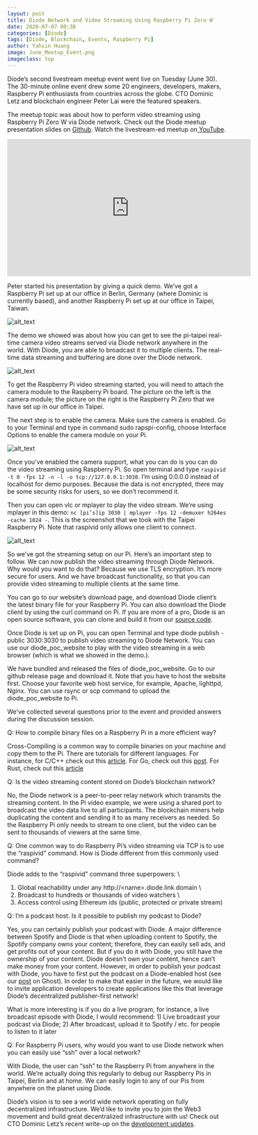 ```yaml
---
layout: post
title: Diode Network and Video Streaming Using Raspberry Pi Zero W
date: 2020-07-07 00:30
categories: [Diode]
tags: [Diode, Blockchain, Events, Raspberry Pi]
author: Yahsin Huang
image: June_Meetup_Event.png
imageclass: top
---
```


Diode’s second livestream meetup event went live on Tuesday (June 30). The 30-minute online event drew some 20 engineers, developers, makers, Raspberry Pi enthusiasts from countries across the globe. CTO Dominic Letz and blockchain engineer Peter Lai were the featured speakers. 

The meetup topic was about how to perform video streaming using Raspberry Pi Zero W via Diode network. Check out the Diode meetup presentation slides on [Github](https://github.com/diodechain/presentations/blob/master/Diode_Online_Event_June_2020/Diode%20Tuesday%20online%20event%20%232_%20Diode%20Network%20and%20Video%20Streaming%20Using%20Raspberry%20Pi%20Zero%20W.pdf). Watch the livestream-ed meetup on[ YouTube](https://youtu.be/4VnDFfqQl3w).

<iframe width="560" height="315" src="https://www.youtube.com/embed/4VnDFfqQl3w" frameborder="0" allow="accelerometer; autoplay; encrypted-media; gyroscope; picture-in-picture" allowfullscreen></iframe>

Peter started his presentation by giving a quick demo. We’ve got a Raspberry Pi set up at our office in Berlin, Germany (where Dominic is currently based), and another Raspberry Pi set up at our office in Taipei, Taiwan. 

![alt_text](images/blog/June_Meetup_demo.png "image_tooltip")

The demo we showed was about how you can get to see the pi-taipei real-time camera video streams served via Diode network anywhere in the world. With Diode, you are able to broadcast it to multiple clients. The real-time data streaming and buffering are done over the Diode network.


![alt_text](images/blog/June_Meetup_Howtostream.png "image_tooltip")

To get the Raspberry Pi video streaming started, you will need to attach the camera module to the Raspberry Pi board. The picture on the left is the camera module; the picture on the right is the Raspberry Pi Zero that we have set up in our office in Taipei.

The next step is to enable the camera. Make sure the camera is enabled. Go to your Terminal and type in command sudo rapspi-config, choose Interface Options to enable the camera module on your Pi.


![alt_text](images/blog/June_Meetup_baseline.png "image_tooltip")

Once you’ve enabled the camera support, what you can do is you can do the video streaming using Raspberry Pi. So open terminal and type `raspivid -t 0 -fps 12 -n -l -o tcp://127.0.0.1:3030`. I’m using 0.0.0.0 instead of localhost for demo purposes. Because the data is not encrypted, there may be some security risks for users, so we don’t recommend it.

Then you can open vlc or mplayer to play the video stream. We’re using mplayer in this demo: `nc [pi’s]ip 3030 | mplayer -fps 12 -demuxer h264es -cache 1024 -`. This is the screenshot that we took with the Taipei Raspberry Pi. Note that raspivid only allows one client to connect.

![alt_text](images/blog/June_Meetup_Pi.jpg "image_tooltip")

So we’ve got the streaming setup on our Pi. Here’s an important step to follow. We can now publish the video streaming through Diode Network. Why would you want to do that? Because we use TLS encryption. It’s more secure for users. And we have broadcast functionality, so that you can provide video streaming to multiple clients at the same time.

You can go to our website’s download page, and download Diode client’s the latest binary file for your Raspberry Pi. You can also download the Diode client by using the curl command on Pi. If you are more of a pro, Diode is an open source software, you can clone and build it from our [source code](https://github.com/diodechain/diode_go_client).

Once Diode is set up on Pi, you can open Terminal and type diode publish -public 3030:3030 to publish video streaming to Diode Network. You can use our diode_poc_website to play with the video streaming in a web browser (which is what we showed in the demo.). 

We have bundled and released the files of diode_poc_website. Go to our github release page and download it. Note that you have to host the website first. Choose your favorite web host service, for example, Apache, lighttpd, Nginx. You can use rsync or scp command to upload the diode_poc_website to Pi.

We’ve collected several questions prior to the event and provided answers during the discussion session.

Q: How to compile binary files on a Raspberry Pi in a more efficient way?

Cross-Compiling is a common way to compile binaries on your machine and copy them to the Pi. There are tutorials for different languages. For instance, for C/C++ check out this [article](https://blog.kitware.com/cross-compiling-for-raspberry-pi/). For Go, check out this [post](https://www.thepolyglotdeveloper.com/2017/04/cross-compiling-golang-applications-raspberry-pi/). For Rust, check out this [article](https://dev.to/h_ajsf/cross-compiling-rust-for-raspberry-pi-4iai)

Q: Is the video streaming content stored on Diode’s blockchain network?

No, the Diode network is a peer-to-peer relay network which transmits the streaming content. In the Pi video example, we were using a shared port to broadcast the video data live to all participants. The blockchain miners help duplicating the content and sending it to as many receivers as needed. So the Raspberry Pi only needs to stream to one client, but the video can be sent to thousands of viewers at the same time.

Q: One common way to do Raspberry Pi’s video streaming via TCP is to use the “raspivid” command. How is Diode different from this commonly used command? 

Diode adds to the “raspivid” command three superpowers: \
1) Global reachability under any http://&lt;name>.diode.link domain  \
2) Broadcast to hundreds or thousands of video watchers \
3) Access control using Ethereum ids (public, protected or private stream)

Q: I’m a podcast host. Is it possible to publish my podcast to Diode?

Yes, you can certainly publish your podcast with Diode. A major difference between Spotify and Diode is that when uploading content to Spotify, the Spotify company owns your content; therefore, they can easily sell ads, and get profits out of your content. But if you do it with Diode, you still have the ownership of your content. Diode doesn’t own your content, hence can’t make money from your content. However, in order to publish your podcast with Diode, you have to first put the podcast on a Diode-enabled host (see our [post](https://medium.com/@hansr77/publish-your-localhost-website-to-the-internet-without-centralized-tech-16ea9e15f8ba) on Ghost). In order to make that easier in the future, we would like to invite application developers to create applications like this that leverage Diode’s decentralized publisher-first network!

What is more interesting is if you do a live program, for instance, a live broadcast episode with Diode, I would recommend: 1) Live broadcast your podcast via Diode; 2) After broadcast, upload it to Spotify / etc. for people to listen to it later

Q: For Raspberry Pi users, why would you want to use Diode network when you can easily use “ssh” over a local network?

With Diode, the user can “ssh” to the Raspberry Pi from anywhere in the world. We’re actually doing this regularly to debug our Raspberry Pis in Taipei, Berlin and at home. We can easily login to any of our Pis from anywhere on the planet using Diode. 

Diode’s vision is to see a world wide network operating on fully decentralized infrastructure. We’d like to invite you to join the Web3 movement and build great decentralized infrastructure with us! Check out CTO Dominic Letz’s recent write-up on the [development updates](https://diode.io/diode/Diode-June-Update-20168/).
